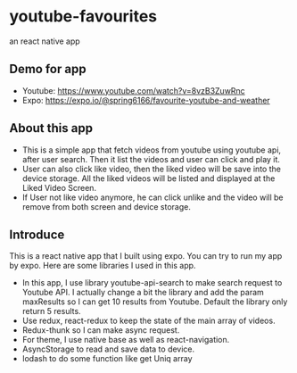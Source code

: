 # youtube-favourites
an react native app


## Demo for app
- Youtube: https://www.youtube.com/watch?v=8vzB3ZuwRnc
- Expo: https://expo.io/@spring6166/favourite-youtube-and-weather

## About this app
- This is a simple app that fetch videos from youtube using youtube api, after user search. Then it list the videos and user can click and play it.
- User can also click like video, then the liked video will be save into the device storage. All the liked videos will be listed and displayed at the Liked Video Screen.
- If User not like video anymore, he can click unlike and the video will be remove from both screen and device storage.

## Introduce
This is a react native app that I built using expo. You can try to run my app by expo.
Here are some libraries I used in this app.
+ In this app, I use library youtube-api-search to make search request to Youtube API. I actually change a bit the library and add the 
param maxResults so I can get 10 results from Youtube. Default the library only return 5 results.
+ Use redux, react-redux to keep the state of the main array of videos.
+ Redux-thunk so I can make async request.
+ For theme, I use native base as well as react-navigation.
+ AsyncStorage to read and save data to device.
+ lodash to do some function like get Uniq array


